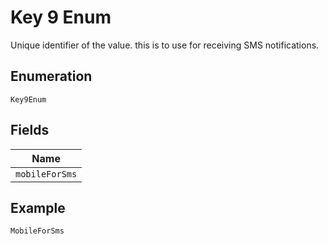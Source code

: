 
# Key 9 Enum

Unique identifier of the value.  this is to use for receiving SMS notifications.

## Enumeration

`Key9Enum`

## Fields

| Name |
|  --- |
| `mobileForSms` |

## Example

```
MobileForSms
```

